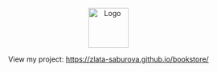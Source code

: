<!-- PROJECT LOGO -->
<br />
<div align="center">
    <img src="assets/icons/logo.svg" alt="Logo" width="80" height="80">


View my project: https://zlata-saburova.github.io/bookstore/
